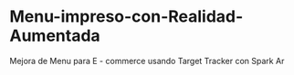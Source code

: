 # Menu-impreso-con-Realidad-Aumentada
Mejora de Menu para E - commerce usando Target Tracker con Spark Ar
